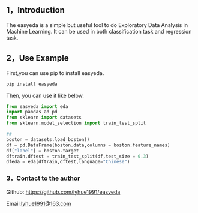 ## 1，Introduction

The easyeda is a simple but useful tool to do Exploratory Data Analysis in Machine Learning.
It can be used in both classification task and regression task. 


## 2，Use Example

First,you can use pip to install easyeda.

```bash
pip install easyeda
```

Then, you can use it like below.

```python
from easyeda import eda
import pandas ad pd
from sklearn import datasets
from sklearn.model_selection import train_test_split

## 
boston = datasets.load_boston()
df = pd.DataFrame(boston.data,columns = boston.feature_names)
df["label"] = boston.target
dftrain,dftest = train_test_split(df,test_size = 0.3)
dfeda = eda(dftrain,dftest,language="Chinese")

```

### 3，Contact to the author

Github: https://github.com/lyhue1991/easyeda

Email:lyhue1991@163.com

